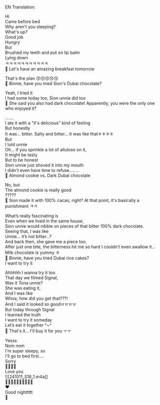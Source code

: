 EN Translation:

Hi  
Came before bed  
Why aren't you sleeping?  
What's up?  
Good job  
Hungry  
But  
Brushed my teeth and put on lip balm  
Lying down  
ㅋㅋㅋㅋㅋㅋㅋㅋㅋㅋㅋ  
🫧 Let's have an amazing breakfast tomorrow

That's the plan 😚😚😚😚😚  
🫧 Binnie, have you tried Sion's Dubai chocolate?

Yeah, I tried it  
I had some today too, Sion unnie did too  
🫧 She said you also had dark chocolate! Apparently, you were the only one who enjoyed it?

.......  
I ate it with a "it's delicious" kind of feeling  
But honestly  
It was... bitter. Salty and bitter... it was like thatㅎㅎㅎㅎ  
But  
I told unnie  
Oh... if you sprinkle a lot of allulose on it,  
It might be tasty  
But to be honest  
Sion unnie just shoved it into my mouth  
I didn't even have time to refuse……..  
🫧 Almond cookie vs. Dark Dubai chocolate

No, but  
The almond cookie is really good  
?????  
🫧 Sion made it with 100% cacao, right? At that point, it's basically a punishment ㅋㅋ

What’s really fascinating is  
Even when we lived in the same house,  
Sion unnie would nibble on pieces of that bitter 100% dark chocolate.  
Seeing that, I was like  
Unnie… it’s not bitter…?  
And back then, she gave me a piece too.  
After just one bite, the bitterness hit me so hard I couldn't even swallow it...  
Milk chocolate is yummy ㅎ  
🫧 Binnie, have you tried Dubai rice cakes?  
I want to try it

Ahhhhh I wanna try it too  
That day we filmed Signal,  
Was it Tona unnie?  
She was eating it,  
And I was like  
Whoa, how did you get that???!  
And I said it looked so goodㅠㅠㅠㅠ  
But today through Signal  
I learned the truth  
I want to try it someday  
Let’s eat it together ^~^  
🫧 That's it... I'll buy it for you ㅜㅜ

Yesss  
Nom nom  
I'm super sleepy, so  
I'll go to bed first….  
Sorry  
🥺🤍🤍🤍  
Love you  
![[241011_S18_1.m4a]]  
🫶🏻🫶🏻🫶🏻🫶🏻🫶🏻  
❤️  
Good nighttttt  
🤍  